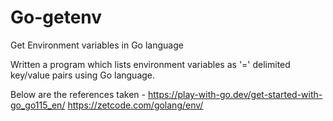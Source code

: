 # Go-getenv
Get Environment variables in Go language

Written a program which lists environment variables as '=' delimited key/value pairs using Go language.

Below are the references taken - 
https://play-with-go.dev/get-started-with-go_go115_en/
https://zetcode.com/golang/env/
